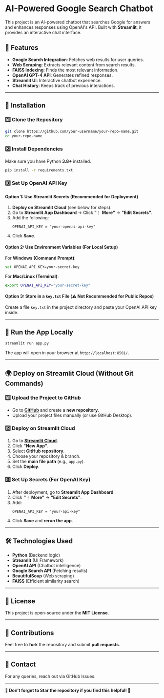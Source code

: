 # AI-Powered Google Search Chatbot

This project is an AI-powered chatbot that searches Google for answers and enhances responses using OpenAI's API. Built with **Streamlit**, it provides an interactive chat interface.

## 🚀 Features
- **Google Search Integration**: Fetches web results for user queries.
- **Web Scraping**: Extracts relevant content from search results.
- **FAISS Indexing**: Finds the most relevant information.
- **OpenAI GPT-4 API**: Generates refined responses.
- **Streamlit UI**: Interactive chatbot experience.
- **Chat History**: Keeps track of previous interactions.

---

## 📌 Installation

### 1️⃣ Clone the Repository
```sh
git clone https://github.com/your-username/your-repo-name.git
cd your-repo-name
```

### 2️⃣ Install Dependencies
Make sure you have Python **3.8+** installed.
```sh
pip install -r requirements.txt
```

### 3️⃣ Set Up OpenAI API Key
#### Option 1: Use Streamlit Secrets (Recommended for Deployment)
1. **Deploy on Streamlit Cloud** (see below for steps).
2. Go to **Streamlit App Dashboard** → Click **"⋮ More"** → **"Edit Secrets"**.
3. Add the following:
   ```
   OPENAI_API_KEY = "your-openai-api-key"
   ```
4. Click **Save**.

#### Option 2: Use Environment Variables (For Local Setup)
For **Windows (Command Prompt)**:
```sh
set OPENAI_API_KEY=your-secret-key
```
For **Mac/Linux (Terminal)**:
```sh
export OPENAI_API_KEY="your-secret-key"
```

#### Option 3: Store in a `key.txt` File (⚠️ Not Recommended for Public Repos)
Create a file `key.txt` in the project directory and paste your OpenAI API key inside.

---

## 🎯 Run the App Locally
```sh
streamlit run app.py
```
The app will open in your browser at `http://localhost:8501/`.

---

## 🌍 Deploy on Streamlit Cloud (Without Git Commands)

### 1️⃣ Upload the Project to GitHub
- Go to **[GitHub](https://github.com/)** and create a **new repository**.
- Upload your project files manually (or use GitHub Desktop).

### 2️⃣ Deploy on Streamlit Cloud
1. Go to **[Streamlit Cloud](https://share.streamlit.io/)**.
2. Click **"New App"**.
3. Select **GitHub repository**.
4. Choose your repository & branch.
5. Set the **main file path** (e.g., `app.py`).
6. Click **Deploy**.

### 3️⃣ Set Up Secrets (For OpenAI Key)
1. After deployment, go to **Streamlit App Dashboard**.
2. Click **"⋮ More"** → **"Edit Secrets"**.
3. Add:
   ```
   OPENAI_API_KEY = "your-api-key"
   ```
4. Click **Save** and **rerun the app**.

---

## 🛠️ Technologies Used
- **Python** (Backend logic)
- **Streamlit** (UI Framework)
- **OpenAI API** (Chatbot intelligence)
- **Google Search API** (Fetching results)
- **BeautifulSoup** (Web scraping)
- **FAISS** (Efficient similarity search)

---

## 📜 License
This project is open-source under the **MIT License**.

---

## 🤝 Contributions
Feel free to **fork** the repository and submit **pull requests**.

---

## 📩 Contact
For any queries, reach out via GitHub Issues.

---

**🌟 Don't forget to Star the repository if you find this helpful! 🌟**

